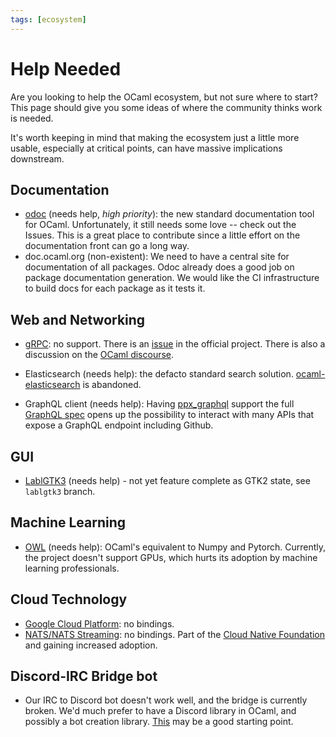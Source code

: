 ```yaml
---
tags: [ecosystem]
---
```


# Help Needed

Are you looking to help the OCaml ecosystem, but not sure where to start?
This page should give you some ideas of where the community
thinks work is needed.

It's worth keeping in mind that making the ecosystem just a little more usable,
especially at critical points, can have massive implications downstream.

## Documentation

- [odoc](https://github.com/ocaml/odoc/tree/master/src/odoc) (needs help, *high priority*):
the new standard documentation tool for OCaml.
Unfortunately, it still needs some love -- check out the Issues.
This is a great place to contribute since a little effort on the documentation
front can go a long way.
- doc.ocaml.org (non-existent):
We need to have a central site for documentation of all packages.
Odoc already does a good job on package documentation generation.
We would like the CI infrastructure to build docs for each package as it tests it.

## Web and Networking

- [gRPC](https://grpc.io/): no support.
There is an [issue](https://github.com/grpc/grpc/issues/14251) in the official
project.
There is also a discussion on the [OCaml discourse](https://discuss.ocaml.org/t/grpc-implementation-in-ocaml/1624).

- Elasticsearch (needs help): the defacto standard search solution.
[ocaml-elasticsearch](https://github.com/skydeck/ocaml-elasticsearch) is
abandoned.

- GraphQL client (needs help):
Having [ppx_graphql](https://github.com/andreas/ppx_graphql)
support the full [GraphQL spec](http://facebook.github.io/graphql/June2018/)
opens up the possibility to interact with many APIs that expose a GraphQL
endpoint including Github.

## GUI

- [LablGTK3](https://github.com/garrigue/lablgtk) (needs help) - not yet feature
complete as GTK2 state, see `lablgtk3` branch.

## Machine Learning

- [OWL](https://github.com/owlbarn/owl) (needs help):
OCaml's equivalent to Numpy and Pytorch.
Currently, the project doesn't support GPUs, which hurts its adoption by
machine learning professionals.

## Cloud Technology

- [Google Cloud Platform](https://cloud.google.com/apis/): no bindings.
- [NATS/NATS Streaming](https://nats.io/): no bindings.
Part of the [Cloud Native Foundation](https://www.cncf.io/) and gaining increased adoption.

## Discord-IRC Bridge bot

- Our IRC to Discord bot doesn't work well, and the bridge is currently broken.
We'd much prefer to have a Discord library in OCaml, and possibly a bot creation library.
[This](https://github.com/jerith/chaocaml) may be a good starting point.
